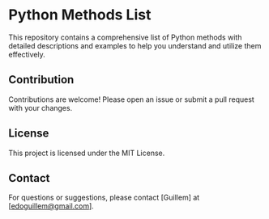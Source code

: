# Python Methods List

This repository contains a comprehensive list of Python methods with detailed descriptions and examples to help you understand and utilize them effectively.

## Contribution

Contributions are welcome! Please open an issue or submit a pull request with your changes.

## License

This project is licensed under the MIT License.

## Contact

For questions or suggestions, please contact [Guillem] at [edoguillem@gmail.com].
